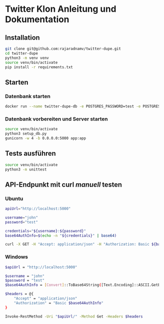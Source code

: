 # Twitter Klon Anleitung und Dokumentation

## Installation

```bash
git clone git@github.com:rajaradnamv/twitter-dupe.git
cd twitter-dupe
python3 -m venv venv
source venv/bin/activate
pip install -r requirements.txt
```

## Starten

### Datenbank starten
```bash
docker run --name twitter-dupe-db -e POSTGRES_PASSWORD=test -e POSTGRES_USER=test -e POSTGRES_DB=social_media_db -p 5432:5432 -d postgres
```

### Datenbank vorbereiten und Server starten
```bash
source venv/bin/activate
python3 setup_db.py
gunicorn -w 4 -b 0.0.0.0:5000 app:app
```

## Tests ausführen

```bash
source venv/bin/activate
python3 -m unittest
```

## API-Endpunkt mit curl _manuell_ testen

### Ubuntu

```bash
apiUrl="http://localhost:5000"

username="john"
password="test"

credentials="${username}:${password}"
base64AuthInfo=$(echo -n "${credentials}" | base64)

curl -X GET -H "Accept: application/json" -H "Authorization: Basic ${base64AuthInfo}" "${apiUrl}/"
```

### Windows

```bash
$apiUrl = "http://localhost:5000"

$username = "john"
$password = "test"
$base64AuthInfo = [Convert]::ToBase64String([Text.Encoding]::ASCII.GetBytes("${username}:${password}"))

$headers = @{
    "Accept" = "application/json"
    "Authorization" = "Basic $base64AuthInfo"
}

Invoke-RestMethod -Uri "$apiUrl/" -Method Get -Headers $headers
```
